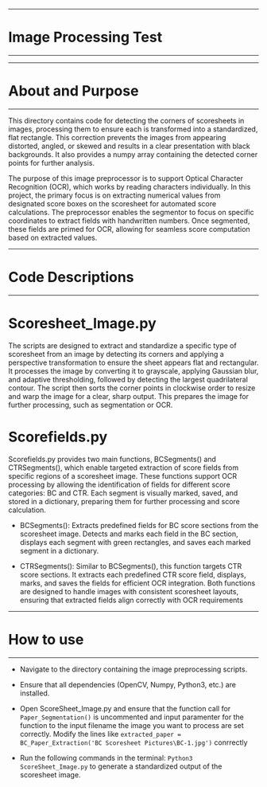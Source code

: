 -------------------------
# Image Processing Test #
-------------------------

---------------------
# About and Purpose #
---------------------

This directory contains code for detecting the corners of scoresheets in images, processing them to ensure each is transformed into a standardized, flat rectangle. This correction prevents the images from appearing distorted, angled, or skewed and results in a clear presentation with black backgrounds. It also provides a numpy array containing the detected corner points for further analysis.

The purpose of this image preprocessor is to support Optical Character Recognition (OCR), which works by reading characters individually. In this project, the primary focus is on extracting numerical values from designated score boxes on the scoresheet for automated score calculations. The preprocessor enables the segmentor to focus on specific coordinates to extract fields with handwritten numbers. Once segmented, these fields are primed for OCR, allowing for seamless score computation based on extracted values.

---------------------
# Code Descriptions #
---------------------

# Scoresheet_Image.py
The scripts are designed to extract and standardize a specific type of scoresheet from an image by detecting its corners and applying a perspective transformation to ensure the sheet appears flat and rectangular. It processes the image by converting it to grayscale, applying Gaussian blur, and adaptive thresholding, followed by detecting the largest quadrilateral contour. The script then sorts the corner points in clockwise order to resize and warp the image for a clear, sharp output. This prepares the image for further processing, such as segmentation or OCR.

# Scorefields.py
Scorefields.py provides two main functions, BCSegments() and CTRSegments(), which enable targeted extraction of score fields from specific regions of a scoresheet image. These functions support OCR processing by allowing the identification of fields for different score categories: BC and CTR. Each segment is visually marked, saved, and stored in a dictionary, preparing them for further processing and score calculation.

- BCSegments(): Extracts predefined fields for BC score sections from the scoresheet image.
Detects and marks each field in the BC section, displays each segment with green rectangles, and saves each marked segment in a dictionary.

- CTRSegments(): Similar to BCSegments(), this function targets CTR score sections.
It extracts each predefined CTR score field, displays, marks, and saves the fields for efficient OCR integration.
Both functions are designed to handle images with consistent scoresheet layouts, ensuring that extracted fields align correctly with OCR requirements

--------------
# How to use #
--------------

- Navigate to the directory containing the image preprocessing scripts.

- Ensure that all dependencies (OpenCV, Numpy, Python3, etc.) are installed.

- Open ScoreSheet_Image.py and ensure that the function call for ```Paper_Segmentation()``` is uncommented and input paramenter for the function to the input filename the image you want to process are set correctly. Modify the lines like ```extracted_paper = BC_Paper_Extraction('BC Scoresheet Pictures\BC-1.jpg')``` conrrectly

- Run the following commands in the terminal:
```Python3 ScoreSheet_Image.py``` to generate a standardized output of the scoresheet image.